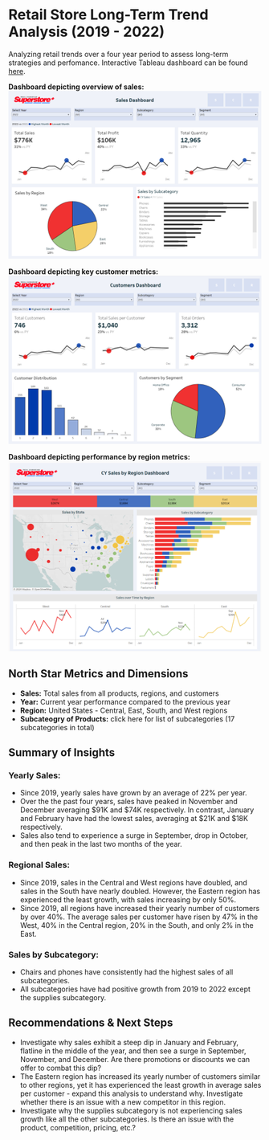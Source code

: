 # Retail Store Long-Term Trend Analysis (2019 - 2022)
Analyzing retail trends over a four year period to assess long-term strategies and perfomance. Interactive Tableau dashboard can be found [here](https://public.tableau.com/shared/3DRWRJSXT?:display_count=n&:origin=viz_share_link).

**Dashboard depicting overview of sales:**
![Sales Dashboard](https://github.com/TammyCarrick/Retail-Data-Analysis/blob/main/sales%20dashboard%20v3.png?raw=true)

**Dashboard depicting key customer metrics:**
![Customer Dashboard](https://github.com/TammyCarrick/Retail-Data-Analysis/blob/main/customer%20dashboard%20v3.png?raw=true)

**Dashboard depicting performance by region metrics:**
![Regional Dashboard](https://github.com/TammyCarrick/Retail-Data-Analysis/blob/main/Regional%20Dashboard.png)

## North Star Metrics and Dimensions

- **Sales:** Total sales from all products, regions, and customers
- **Year:** Current year performance compared to the previous year
- **Region:** United States - Central, East, South, and West regions
- **Subcateogry of Products:** click here for list of subcategories (17 subcategories in total)

## Summary of Insights

### Yearly Sales:
- Since 2019, yearly sales have grown by an average of 22% per year.
- Over the the past four years, sales have peaked in November and December averaging $91K and $74K respectively. In contrast, January and February have had the lowest sales, averaging at $21K and $18K respectively.
- Sales also tend to experience a surge in September, drop in October, and then peak in the last two months of the year.

### Regional Sales: 
- Since 2019, sales in the Central and West regions have doubled, and sales in the South have nearly doubled. However, the Eastern region has experienced the least growth, with sales increasing by only 50%.
- Since 2019, all regions have increased their yearly number of customers by over 40%. The average sales per customer have risen by 47% in the West, 40% in the Central region, 20% in the South, and only 2% in the East.

### Sales by Subcategory:
- Chairs and phones have consistently had the highest sales of all subcategories.
- All subcategories have had positive growth from 2019 to 2022 except the supplies subcategory.

## Recommendations & Next Steps
- Investigate why sales exhibit a steep dip in January and February, flatline in the middle of the year, and then see a surge in September, November, and December. Are there promotions or discounts we can offer to combat this dip?
- The Eastern region has increased its yearly number of customers similar to other regions, yet it has experienced the least growth in average sales per customer - expand this analysis to understand why. Investigate whether there is an issue with a new competitor in this region.
- Investigate why the supplies subcategory is not experiencing sales growth like all the other subcategories. Is there an issue with the product, competition, pricing, etc.?
